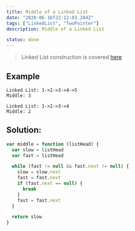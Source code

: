 ```yaml
---
title: Middle of a Linked List
date: "2020-06-16T22:12:03.284Z"
tags: ["LinkedList", "TwoPointer"]
description: Middle of a Linked List

status: done
---
```


> Linked List construction is covered [here](/ll)

## Example

```
Linked List: 1->2->3->4->5
Middle: 3
```

```
Linked List: 1->2->3->4
Middle: 2
```

## Solution:

```javascript
var middle = function (listHead) {
  var slow = listHead
  var fast = listHead

  while (fast != null && fast.next != null) {
    slow = slow.next
    fast = fast.next
    if (fast.next == null) {
      break
    }
    fast = fast.next
  }

  return slow
}
```
